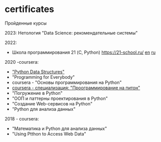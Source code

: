 # certificates
Пройденные курсы

 
2023:
Нетология "Data Science:  рекомендательные системы"

2022:
 - Школа программирования 21 (C, Python)
   https://21-school.ru/
   [en](https://github.com/Tweety-7/certificates/blob/master/photo_2023-03-04_18-18-27.jpg)
   [ru](https://github.com/Tweety-7/certificates/blob/master/photo_2023-03-04_18-18-32.jpg)

2020 -coursera:
  - ["Python Data Structures"](https://github.com/Tweety-7/certificates/blob/master/Coursera_Python_Data%20Structures.pdf)
  - "Programming for Everybody"
  - coursera - "Основы программирования на Python"
  - [coursera - специализация: "Проограммирование на питон"](https://github.com/Tweety-7/certificates/blob/master/Coursera_%D1%81%D0%BF%D0%B5%D1%86%D0%B8%D0%B0%D0%BB%D0%B8%D0%B7%D0%B0%D1%86%D0%B8%D1%8F.pdf)
  - "Погружение в Python"
  - "ООП и паттерны проектирования в Python"
  - "Создание Web-сервисов на Python"
  - "Python для анализа данных"
  
2018 - coursera:
  - "Математика и Python для анализа данных"
  - "Using Ptthon to Access Web Data"
